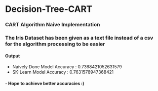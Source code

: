 # Decision-Tree-CART

### CART Algorithm Naive Implementation

### The Iris Dataset has been given as a text file instead of a csv for the algorithm processing to be easier

#### Output
- Naively Done Model Accuracy : 0.7368421052631579
- SK-Learn Model Accuracy : 0.7631578947368421

#### - Hope to achieve better accuracies :)